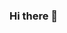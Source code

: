 ### Hi there 👋

<!--
**larvine/larvine** is a ✨ _special_ ✨ repository because its `README.md` (this file) appears on your GitHub profile.

- 🌱 I’m currently learning tdd, cpp, python
